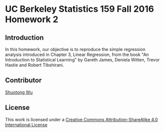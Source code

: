 # UC Berkeley Statistics 159 Fall 2016 Homework 2

## Introduction

In this homework, our objective is to reproduce the simple regression analysis introduced in Chapter 3, Linear Regression, from the book "An Introduction to Statistical Learning" by Gareth James, Deniela Witten, Trevor Hastie and Robert Tibshirani.

## Contributor

[Shuotong Wu](http://github.com/shuotong)

## License

This work is licensed under a [Creative Commons Attribution-ShareAlike 4.0 International License](http://creativecommons.org/licenses/by-sa/4.0/)